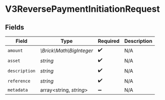 # V3ReversePaymentInitiationRequest


## Fields

| Field                    | Type                     | Required                 | Description              |
| ------------------------ | ------------------------ | ------------------------ | ------------------------ |
| `amount`                 | *\Brick\Math\BigInteger* | :heavy_check_mark:       | N/A                      |
| `asset`                  | *string*                 | :heavy_check_mark:       | N/A                      |
| `description`            | *string*                 | :heavy_check_mark:       | N/A                      |
| `reference`              | *string*                 | :heavy_check_mark:       | N/A                      |
| `metadata`               | array<string, *string*>  | :heavy_minus_sign:       | N/A                      |
